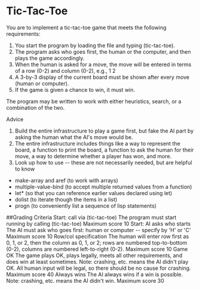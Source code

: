 # Tic-Tac-Toe
You are to implement a tic-tac-toe game that meets the following requirements:

1. You start the program by loading the file and typing (tic-tac-toe).
2. The program asks who goes first, the human or the computer, and then plays the game accordingly.
3. When the human is asked for a move, the move will be entered in terms of a row (0-2) and column (0-2), e.g., 1 2
4. A 3-by-3 display of the current board must be shown after every move (human or computer).
5. If the game is given a chance to win, it must win.

The program may be written to work with either heuristics, search, or a combination of the two.

Advice

1. Build the entire infrastructure to play a game first, but fake the AI part by asking the human what the AI's move would be.
2. The entire infrastructure includes things like a way to represent the board, a function to print the board, a function to ask the human for their move, a way to determine whether a player has won, and more.
3. Look up how to use -- these are not necessarily needed, but are helpful to know
  * make-array and aref (to work with arrays)
  * multiple-value-bind (to accept multiple returned values from a function)
  * let* (so that you can reference earlier values declared using let)
  * dolist (to iterate though the items in a list)
  * progn (to conveniently list a sequence of lisp statements)
 
##Grading Criteria
Start: call via (tic-tac-toe)
 The program must start running by calling (tic-tac-toe)
 Maximum score
 10
Start: AI asks who starts
 The AI must ask who goes first: human or computer -- specify by 'H' or 'C'
 Maximum score
 10
Row/col specification
 The human will enter row first as 0, 1, or 2, then the column as 0, 1, or 2; rows are numbered top-to-bottom (0-2), columns are numbered left-to-right (0-2).
 Maximum score
 10
Game OK
 The game plays OK, plays legally, meets all other requirements, and does win at least sometimes. Note: crashing, etc. means the AI didn't play OK. All human input will be legal, so there should be no cause for crashing.
 Maximum score
 40
Always wins
 The AI always wins if a win is possible. Note: crashing, etc. means the AI didn't win.
 Maximum score
 30
